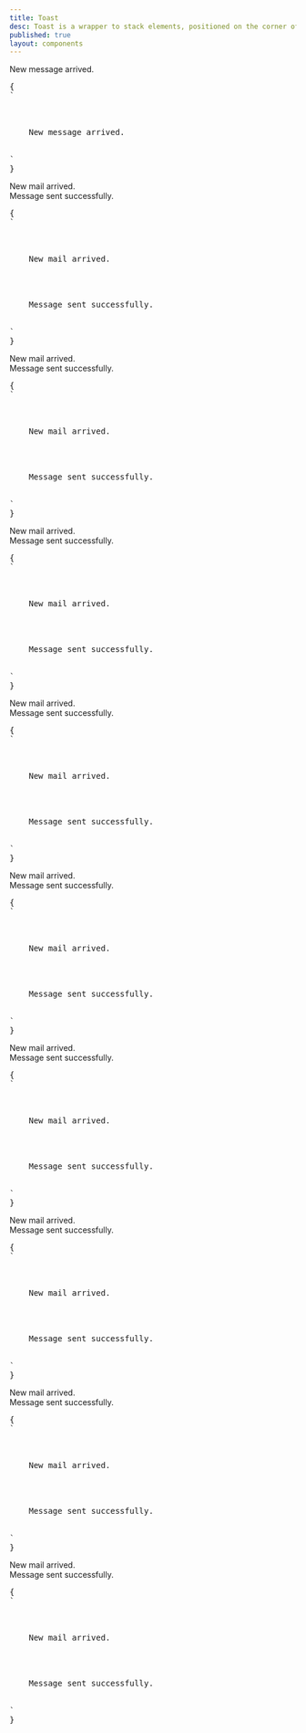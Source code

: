 ```yaml
---
title: Toast
desc: Toast is a wrapper to stack elements, positioned on the corner of page.
published: true
layout: components
---
```


<script>
  import Component from "@components/Component.svelte"
  import ClassTable from "@components/ClassTable.svelte"
  import { prefix } from '$lib/stores';
  import { replace } from '$lib/actions';
</script>

<ClassTable
data="{[
  { type: 'component', class: 'toast', desc: 'Container element that sticks to the corner of page' },
  { type:'responsive', class: 'toast-start', desc: 'align horizontally to the left' },
  { type:'responsive', class: 'toast-center', desc: 'align horizontally to the center' },
  { type:'responsive', class: 'toast-end', desc: 'align horizontally to the right (default)' },
  { type:'responsive', class: 'toast-top', desc: 'align vertically to top' },
  { type:'responsive', class: 'toast-middle', desc: 'align vertically to middle' },
  { type:'responsive', class: 'toast-bottom', desc: 'align vertically to bottom (default)' },
]}"
/>

<Component title="toast with alert inside">
<div class="w-full h-64 relative">
  <div class="toast absolute">
    <div class="alert alert-info">
      <span>New message arrived.</span>
    </div>
  </div>
</div>
<pre slot="html" use:replace={{ to: $prefix }}>{
`<div class="$$toast">
  <div class="$$alert $$alert-info">
    <span>New message arrived.</span>
  </div>
</div>`
}</pre>
</Component>

<Component title="toast-top toast-start">
<div class="w-full h-64 relative">
  <div class="toast toast-top toast-start absolute">
    <div class="alert alert-info">
      <span>New mail arrived.</span>
    </div>
    <div class="alert alert-success">
      <span>Message sent successfully.</span>
    </div>
  </div>
</div>
<pre slot="html" use:replace={{ to: $prefix }}>{
`<div class="$$toast $$toast-top $$toast-start">
  <div class="$$alert $$alert-info">
    <span>New mail arrived.</span>
  </div>
  <div class="$$alert $$alert-success">
    <span>Message sent successfully.</span>
  </div>
</div>`
}</pre>
</Component>

<Component title="toast-top toast-center">
<div class="w-full h-64 relative">
  <div class="toast toast-top toast-center absolute">
    <div class="alert alert-info">
      <span>New mail arrived.</span>
    </div>
    <div class="alert alert-success">
      <span>Message sent successfully.</span>
    </div>
  </div>
</div>
<pre slot="html" use:replace={{ to: $prefix }}>{
`<div class="$$toast $$toast-top $$toast-center">
  <div class="$$alert $$alert-info">
    <span>New mail arrived.</span>
  </div>
  <div class="$$alert $$alert-success">
    <span>Message sent successfully.</span>
  </div>
</div>`
}</pre>
</Component>

<Component title="toast-top toast-end">
<div class="w-full h-64 relative">
  <div class="toast toast-top toast-end absolute">
    <div class="alert alert-info">
      <span>New mail arrived.</span>
    </div>
    <div class="alert alert-success">
      <span>Message sent successfully.</span>
    </div>
  </div>
</div>
<pre slot="html" use:replace={{ to: $prefix }}>{
`<div class="$$toast $$toast-top $$toast-end">
  <div class="$$alert $$alert-info">
    <span>New mail arrived.</span>
  </div>
  <div class="$$alert $$alert-success">
    <span>Message sent successfully.</span>
  </div>
</div>`
}</pre>
</Component>

<Component title="toast-start toast-middle">
<div class="w-full h-64 relative">
  <div class="toast toast-start toast-middle absolute">
    <div class="alert alert-info">
      <span>New mail arrived.</span>
    </div>
    <div class="alert alert-success">
      <span>Message sent successfully.</span>
    </div>
  </div>
</div>
<pre slot="html" use:replace={{ to: $prefix }}>{
`<div class="$$toast $$toast-start $$toast-middle">
  <div class="$$alert $$alert-info">
    <span>New mail arrived.</span>
  </div>
  <div class="$$alert $$alert-success">
    <span>Message sent successfully.</span>
  </div>
</div>`
}</pre>
</Component>

<Component title="toast-center toast-middle">
<div class="w-full h-64 relative">
  <div class="toast toast-center toast-middle absolute">
    <div class="alert alert-info">
      <span>New mail arrived.</span>
    </div>
    <div class="alert alert-success">
      <span>Message sent successfully.</span>
    </div>
  </div>
</div>
<pre slot="html" use:replace={{ to: $prefix }}>{
`<div class="$$toast $$toast-center $$toast-middle">
  <div class="$$alert $$alert-info">
    <span>New mail arrived.</span>
  </div>
  <div class="$$alert $$alert-success">
    <span>Message sent successfully.</span>
  </div>
</div>`
}</pre>
</Component>

<Component title="toast-end toast-middle">
<div class="w-full h-64 relative">
  <div class="toast toast-end toast-middle absolute">
    <div class="alert alert-info">
      <span>New mail arrived.</span>
    </div>
    <div class="alert alert-success">
      <span>Message sent successfully.</span>
    </div>
  </div>
</div>
<pre slot="html" use:replace={{ to: $prefix }}>{
`<div class="$$toast $$toast-end $$toast-middle">
  <div class="$$alert $$alert-info">
    <span>New mail arrived.</span>
  </div>
  <div class="$$alert $$alert-success">
    <span>Message sent successfully.</span>
  </div>
</div>`
}</pre>
</Component>

<Component title="toast-start toast-bottom (default)">
<div class="w-full h-64 relative">
  <div class="toast toast-start absolute">
    <div class="alert alert-info">
      <span>New mail arrived.</span>
    </div>
    <div class="alert alert-success">
      <span>Message sent successfully.</span>
    </div>
  </div>
</div>
<pre slot="html" use:replace={{ to: $prefix }}>{
`<div class="$$toast $$toast-start">
  <div class="$$alert $$alert-info">
    <span>New mail arrived.</span>
  </div>
  <div class="$$alert $$alert-success">
    <span>Message sent successfully.</span>
  </div>
</div>`
}</pre>
</Component>

<Component title="toast-center toast-bottom (default)">
<div class="w-full h-64 relative">
  <div class="toast toast-center absolute">
    <div class="alert alert-info">
      <span>New mail arrived.</span>
    </div>
    <div class="alert alert-success">
      <span>Message sent successfully.</span>
    </div>
  </div>
</div>
<pre slot="html" use:replace={{ to: $prefix }}>{
`<div class="$$toast $$toast-center">
  <div class="$$alert $$alert-info">
    <span>New mail arrived.</span>
  </div>
  <div class="$$alert $$alert-success">
    <span>Message sent successfully.</span>
  </div>
</div>`
}</pre>
</Component>

<Component title="toast-end (default) toast-bottom (default)">
<div class="w-full h-64 relative">
  <div class="toast toast-end absolute">
    <div class="alert alert-info">
      <span>New mail arrived.</span>
    </div>
    <div class="alert alert-success">
      <span>Message sent successfully.</span>
    </div>
  </div>
</div>
<pre slot="html" use:replace={{ to: $prefix }}>{
`<div class="$$toast $$toast-end">
  <div class="$$alert $$alert-info">
    <span>New mail arrived.</span>
  </div>
  <div class="$$alert $$alert-success">
    <span>Message sent successfully.</span>
  </div>
</div>`
}</pre>
</Component>
